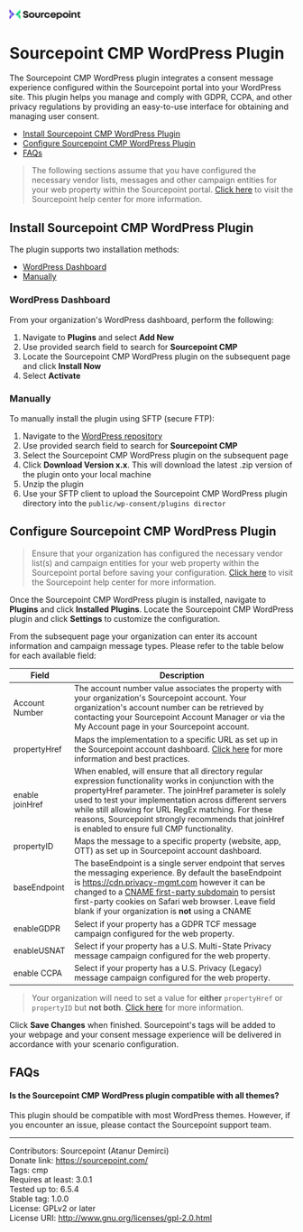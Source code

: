 <img src="/images/logo.png" width=25%>

# Sourcepoint CMP WordPress Plugin

The Sourcepoint CMP WordPress plugin integrates a consent message experience configured within the Sourcepoint portal into your WordPress site. This plugin helps you manage and comply with GDPR, CCPA, and other privacy regulations by providing an easy-to-use interface for obtaining and managing user consent.

- [Install Sourcepoint CMP WordPress Plugin](#install-sourcepoint-cmp-wordpress-plugin)
- [Configure Sourcepoint CMP WordPress Plugin](#configure-sourcepoint-cmp-wordpress-plugin)
- [FAQs](#faqs)

> The following sections assume that you have configured the necessary vendor lists, messages and other campaign entities for your web property within the Sourcepoint portal. [Click here](https://docs.sourcepoint.com/hc/en-us) to visit the Sourcepoint help center for more information.

## Install Sourcepoint CMP WordPress Plugin

The plugin supports two installation methods:

- [WordPress Dashboard](#wordpress-dashboard)
- [Manually](#manually)

### WordPress Dashboard

From your organization's WordPress dashboard, perform the following:

1. Navigate to **Plugins** and select **Add New**
2. Use provided search field to search for **Sourcepoint CMP**
3. Locate the Sourcepoint CMP WordPress plugin on the subsequent page and click **Install Now**
4. Select **Activate**

### Manually

To manually install the plugin using SFTP (secure FTP):

1. Navigate to the [WordPress repository](https://wordpress.org/plugins/)
2. Use provided search field to search for **Sourcepoint CMP**
3. Select the Sourcepoint CMP WordPress plugin on the subsequent page
4. Click **Download Version x.x**. This will download the latest .zip version of the plugin onto your local machine
5. Unzip the plugin
6. Use your SFTP client to upload the Sourcepoint CMP WordPress plugin directory into the `public/wp-consent/plugins director`

## Configure Sourcepoint CMP WordPress Plugin

> Ensure that your organization has configured the necessary vendor list(s) and campaign entities for your web property within the Sourcepoint portal before saving your configuration. [Click here](https://docs.sourcepoint.com/hc/en-us) to visit the Sourcepoint help center for more information.

Once the Sourcepoint CMP WordPress plugin is installed, navigate to **Plugins** and click **Installed Plugins**. Locate the Sourcepoint CMP WordPress plugin and click **Settings** to customize the configuration.

From the subsequent page your organization can enter its account information and campaign message types. Please refer to the table below for each available field:

| Field           | Description                                                                                                                                                                                                                                                                                                                                                                                                                               |
| --------------- | ----------------------------------------------------------------------------------------------------------------------------------------------------------------------------------------------------------------------------------------------------------------------------------------------------------------------------------------------------------------------------------------------------------------------------------------- |
| Account Number  | The account number value associates the property with your organization's Sourcepoint account. Your organization's account number can be retrieved by contacting your Sourcepoint Account Manager or via the My Account page in your Sourcepoint account.                                                                                                                                                                                 |
| propertyHref    | Maps the implementation to a specific URL as set up in the Sourcepoint account dashboard. [Click here](https://docs.sourcepoint.com/hc/en-us/articles/8938401981843-Best-practices-propertyHref) for more information and best practices.                                                                                                                                                                                                 |
| enable joinHref | When enabled, will ensure that all directory regular expression functionality works in conjunction with the propertyHref parameter. The joinHref parameter is solely used to test your implementation across different servers while still allowing for URL RegEx matching. For these reasons, Sourcepoint strongly recommends that joinHref is enabled to ensure full CMP functionality.                                                 |
| propertyID      | Maps the message to a specific property (website, app, OTT) as set up in Sourcepoint account dashboard.                                                                                                                                                                                                                                                                                                                                   |
| baseEndpoint    | The baseEndpoint is a single server endpoint that serves the messaging experience. By default the baseEndpoint is https://cdn.privacy-mgmt.com however it can be changed to a [CNAME first-party subdomain](https://docs.sourcepoint.com/hc/en-us/articles/4405397441043-Configure-subdomain-with-CNAME-DNS-record) to persist first-party cookies on Safari web browser. Leave field blank if your organization is **not** using a CNAME |
| enableGDPR      | Select if your property has a GDPR TCF message campaign configured for the web property.                                                                                                                                                                                                                                                                                                                                                  |
| enableUSNAT     | Select if your property has a U.S. Multi-State Privacy message campaign configured for the web property.                                                                                                                                                                                                                                                                                                                                  |
| enable CCPA     | Select if your property has a U.S. Privacy (Legacy) message campaign configured for the web property.                                                                                                                                                                                                                                                                                                                                     |

> Your organization will need to set a value for **either** `propertyHref` or `propertyID` but **not both**. [Click here](https://docs.sourcepoint.com/hc/en-us/articles/8938401981843-Best-practices-propertyHref#h_01GB81HYASFG9GJ4Q3GR0VSQK2) for more information.

Click **Save Changes** when finished. Sourcepoint's tags will be added to your webpage and your consent message experience will be delivered in accordance with your scenario configuration.

## FAQs

#### Is the Sourcepoint CMP WordPress plugin compatible with all themes?

This plugin should be compatible with most WordPress themes. However, if you encounter an issue, please contact the Sourcepoint support team.

---

Contributors: Sourcepoint (Atanur Demirci)<br>
Donate link: https://sourcepoint.com/<br>
Tags: cmp<br>
Requires at least: 3.0.1<br>
Tested up to: 6.5.4<br>
Stable tag: 1.0.0<br>
License: GPLv2 or later<br>
License URI: http://www.gnu.org/licenses/gpl-2.0.html
